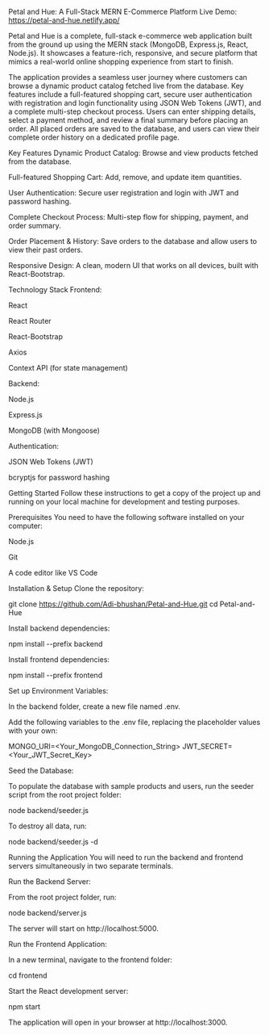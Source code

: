 Petal and Hue: A Full-Stack MERN E-Commerce Platform
Live Demo: https://petal-and-hue.netlify.app/

Petal and Hue is a complete, full-stack e-commerce web application built from the ground up using the MERN stack (MongoDB, Express.js, React, Node.js). It showcases a feature-rich, responsive, and secure platform that mimics a real-world online shopping experience from start to finish.

The application provides a seamless user journey where customers can browse a dynamic product catalog fetched live from the database. Key features include a full-featured shopping cart, secure user authentication with registration and login functionality using JSON Web Tokens (JWT), and a complete multi-step checkout process. Users can enter shipping details, select a payment method, and review a final summary before placing an order. All placed orders are saved to the database, and users can view their complete order history on a dedicated profile page.

Key Features
Dynamic Product Catalog: Browse and view products fetched from the database.

Full-featured Shopping Cart: Add, remove, and update item quantities.

User Authentication: Secure user registration and login with JWT and password hashing.

Complete Checkout Process: Multi-step flow for shipping, payment, and order summary.

Order Placement & History: Save orders to the database and allow users to view their past orders.

Responsive Design: A clean, modern UI that works on all devices, built with React-Bootstrap.

Technology Stack
Frontend:

React

React Router

React-Bootstrap

Axios

Context API (for state management)

Backend:

Node.js

Express.js

MongoDB (with Mongoose)

Authentication:

JSON Web Tokens (JWT)

bcryptjs for password hashing

Getting Started
Follow these instructions to get a copy of the project up and running on your local machine for development and testing purposes.

Prerequisites
You need to have the following software installed on your computer:

Node.js

Git

A code editor like VS Code

Installation & Setup
Clone the repository:

git clone https://github.com/Adi-bhushan/Petal-and-Hue.git
cd Petal-and-Hue

Install backend dependencies:

npm install --prefix backend

Install frontend dependencies:

npm install --prefix frontend

Set up Environment Variables:

In the backend folder, create a new file named .env.

Add the following variables to the .env file, replacing the placeholder values with your own:

MONGO_URI=<Your_MongoDB_Connection_String>
JWT_SECRET=<Your_JWT_Secret_Key>

Seed the Database:

To populate the database with sample products and users, run the seeder script from the root project folder:

node backend/seeder.js

To destroy all data, run:

node backend/seeder.js -d

Running the Application
You will need to run the backend and frontend servers simultaneously in two separate terminals.

Run the Backend Server:

From the root project folder, run:

node backend/server.js

The server will start on http://localhost:5000.

Run the Frontend Application:

In a new terminal, navigate to the frontend folder:

cd frontend

Start the React development server:

npm start

The application will open in your browser at http://localhost:3000.
